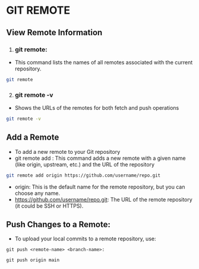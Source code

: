 # GIT REMOTE

## View Remote Information
1. ### git remote: 
- This command lists the names of all remotes associated with the current repository.
```bash
git remote
 ```

 2. ### git remote -v
 - Shows the URLs of the remotes for both fetch and push operations
 ```bash
 git remote -v

 ```
## Add a Remote
- To add a new remote to your Git repository
- git remote add <remote-name> <url>: This command adds a new remote with a given name (like origin, upstream, etc.) and the URL of the repository

 ```bash
 git remote add origin https://github.com/username/repo.git

 ```

- origin: This is the default name for the remote repository, but you can choose any name.
- https://github.com/username/repo.git: The URL of the remote repository (it could be SSH or HTTPS).

## Push Changes to a Remote:

- To upload your local commits to a remote repository, use:
```
git push <remote-name> <branch-name>:

git push origin main
```
